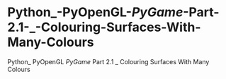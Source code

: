 # Python_-PyOpenGL-_PyGame_-Part-2.1-_-Colouring-Surfaces-With-Many-Colours
Python_ PyOpenGL _PyGame_ Part 2.1 _ Colouring Surfaces With Many Colours
